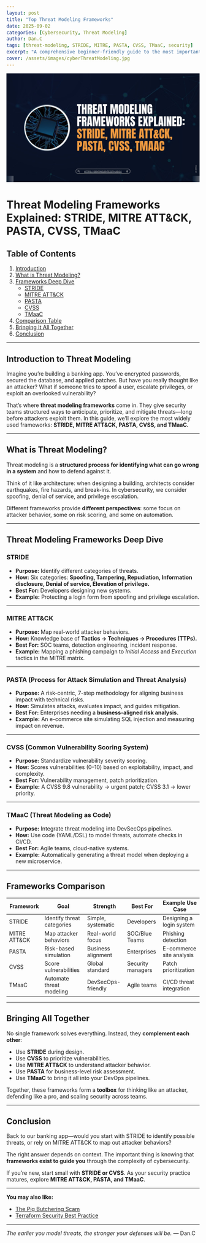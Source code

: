 ```yaml
---
layout: post
title: "Top Threat Modeling Frameworks"
date: 2025-09-02
categories: [Cybersecurity, Threat Modeling]
author: Dan.C
tags: [threat-modeling, STRIDE, MITRE, PASTA, CVSS, TMaaC, security]
excerpt: "A comprehensive beginner-friendly guide to the most important threat modeling frameworks in cybersecurity."
cover: /assets/images/cyberThreatModeling.jpg
---
```

![Cover Image](/assets/images/cyberThreatModeling.jpg)

# Threat Modeling Frameworks Explained: STRIDE, MITRE ATT&CK, PASTA, CVSS, TMaaC

## Table of Contents
1. [Introduction](#introduction)
2. [What is Threat Modeling?](#what-is-threat-modeling)
3. [Frameworks Deep Dive](#frameworks-deep-dive)  
   - [STRIDE](#stride)  
   - [MITRE ATT&CK](#mitre-attck)  
   - [PASTA](#pasta)  
   - [CVSS](#cvss)  
   - [TMaaC](#tmaac)  
4. [Comparison Table](#comparison-table)
5. [Bringing It All Together](#bringing-it-all-together)
6. [Conclusion](#conclusion)

---

## Introduction to Threat Modeling
Imagine you’re building a banking app. You’ve encrypted passwords, secured the database, and applied patches. But have you really thought like an attacker? What if someone tries to spoof a user, escalate privileges, or exploit an overlooked vulnerability?  

That’s where **threat modeling frameworks** come in. They give security teams structured ways to anticipate, prioritize, and mitigate threats—long before attackers exploit them. In this guide, we’ll explore the most widely used frameworks: **STRIDE, MITRE ATT&CK, PASTA, CVSS, and TMaaC.**

---

## What is Threat Modeling?
Threat modeling is a **structured process for identifying what can go wrong in a system** and how to defend against it.  

Think of it like architecture: when designing a building, architects consider earthquakes, fire hazards, and break-ins. In cybersecurity, we consider spoofing, denial of service, and privilege escalation.  

Different frameworks provide **different perspectives**: some focus on attacker behavior, some on risk scoring, and some on automation.

---

## Threat Modeling Frameworks Deep Dive

### STRIDE
- **Purpose:** Identify different categories of threats.  
- **How:** Six categories: **Spoofing, Tampering, Repudiation, Information disclosure, Denial of service, Elevation of privilege.**  
- **Best For:** Developers designing new systems.  
- **Example:** Protecting a login form from spoofing and privilege escalation.  

---

### MITRE ATT&CK
- **Purpose:** Map real-world attacker behaviors.  
- **How:** Knowledge base of **Tactics → Techniques → Procedures (TTPs).**  
- **Best For:** SOC teams, detection engineering, incident response.  
- **Example:** Mapping a phishing campaign to *Initial Access* and *Execution* tactics in the MITRE matrix.  

---

### PASTA (Process for Attack Simulation and Threat Analysis)
- **Purpose:** A risk-centric, 7-step methodology for aligning business impact with technical risks.  
- **How:** Simulates attacks, evaluates impact, and guides mitigation.  
- **Best For:** Enterprises needing a **business-aligned risk analysis.**  
- **Example:** An e-commerce site simulating SQL injection and measuring impact on revenue.  

---

### CVSS (Common Vulnerability Scoring System)
- **Purpose:** Standardize vulnerability severity scoring.  
- **How:** Scores vulnerabilities (0–10) based on exploitability, impact, and complexity.  
- **Best For:** Vulnerability management, patch prioritization.  
- **Example:** A CVSS 9.8 vulnerability → urgent patch; CVSS 3.1 → lower priority.  

---

### TMaaC (Threat Modeling as Code)
- **Purpose:** Integrate threat modeling into DevSecOps pipelines.  
- **How:** Use code (YAML/DSL) to model threats, automate checks in CI/CD.  
- **Best For:** Agile teams, cloud-native systems.  
- **Example:** Automatically generating a threat model when deploying a new microservice.  

---

## Frameworks Comparison

| Framework   | Goal                        | Strength              | Best For          | Example Use Case              |
|-------------|-----------------------------|-----------------------|------------------|-------------------------------|
| STRIDE      | Identify threat categories  | Simple, systematic    | Developers       | Designing a login system      |
| MITRE ATT&CK| Map attacker behaviors      | Real-world focus      | SOC/Blue Teams   | Phishing detection            |
| PASTA       | Risk-based simulation       | Business alignment    | Enterprises      | E-commerce site analysis      |
| CVSS        | Score vulnerabilities       | Global standard       | Security managers| Patch prioritization          |
| TMaaC       | Automate threat modeling    | DevSecOps-friendly    | Agile teams      | CI/CD threat integration      |

---

## Bringing All Together
No single framework solves everything. Instead, they **complement each other**:  
- Use **STRIDE** during design.  
- Use **CVSS** to prioritize vulnerabilities.  
- Use **MITRE ATT&CK** to understand attacker behavior.  
- Use **PASTA** for business-level risk assessment.  
- Use **TMaaC** to bring it all into your DevOps pipelines.  

Together, these frameworks form a **toolbox** for thinking like an attacker, defending like a pro, and scaling security across teams.  

---

## Conclusion
Back to our banking app—would you start with STRIDE to identify possible threats, or rely on MITRE ATT&CK to map out attacker behaviors?  

The right answer depends on context. The important thing is knowing that **frameworks exist to guide you** through the complexity of cybersecurity.  

If you’re new, start small with **STRIDE or CVSS**. As your security practice matures, explore **MITRE ATT&CK, PASTA, and TMaaC**.

---

**You may also like:**

* [The Pig Butchering Scam](https://sentinelbyte.github.io/social-engineering/the-pig-butchering-scams/)
* [Terraform Security Best Practice](https://sentinelbyte.github.io/terraform/terraform-security-best-practice/)

---

*The earlier you model threats, the stronger your defenses will be.*
— Dan.C

```
